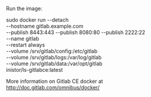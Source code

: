 Run the image:

sudo docker run --detach \
    --hostname gitlab.example.com \
    --publish 8443:443 --publish 8080:80 --publish 2222:22 \
    --name gitlab \
    --restart always \
    --volume /srv/gitlab/config:/etc/gitlab \
    --volume /srv/gitlab/logs:/var/log/gitlab \
    --volume /srv/gitlab/data:/var/opt/gitlab \
    inistor/ls-gitlabce:latest

More information on Gitlab CE docker at http://doc.gitlab.com/omnibus/docker/
